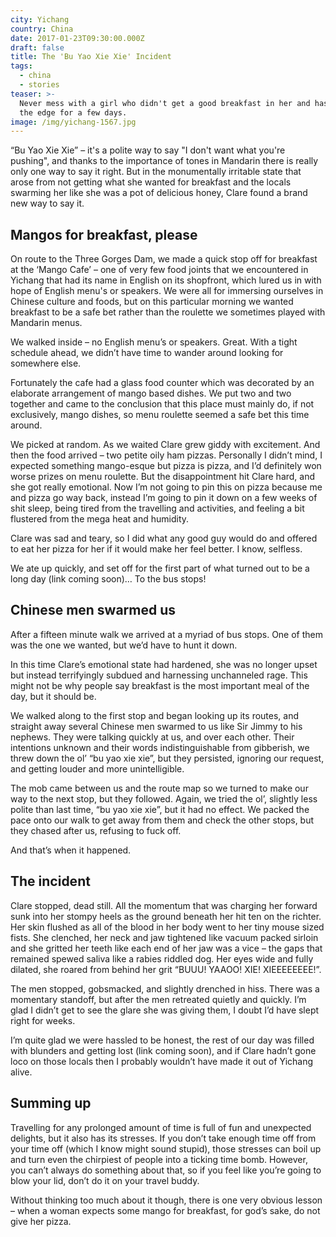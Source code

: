```yaml
---
city: Yichang
country: China
date: 2017-01-23T09:30:00.000Z
draft: false
title: The 'Bu Yao Xie Xie' Incident
tags:
  - china
  - stories
teaser: >-
  Never mess with a girl who didn't get a good breakfast in her and has been on
  the edge for a few days.
image: /img/yichang-1567.jpg
---
```

“Bu Yao Xie Xie” – it's a polite way to say "I don't want what you're pushing", and thanks to the importance of tones in Mandarin there is really only one way to say it right. But in the monumentally irritable state that arose from not getting what she wanted for breakfast and the locals swarming her like she was a pot of delicious honey, Clare found a brand new way to say it.

## Mangos for breakfast, please

On route to the Three Gorges Dam, we made a quick stop off for breakfast at the ‘Mango Cafe’ – one of very few food joints that we encountered in Yichang that had its name in English on its shopfront, which lured us in with hope of English menu's or speakers. We were all for immersing ourselves in Chinese culture and foods, but on this particular morning we wanted breakfast to be a safe bet rather than the roulette we sometimes played with Mandarin menus.

We walked inside – no English menu’s or speakers. Great. With a tight schedule ahead, we didn’t have time to wander around looking for somewhere else.

Fortunately the cafe had a glass food counter which was decorated by an elaborate arrangement of mango based dishes. We put two and two together and came to the conclusion that this place must mainly do, if not exclusively, mango dishes, so menu roulette seemed a safe bet this time around.

We picked at random. As we waited Clare grew giddy with excitement. And then the food arrived – two petite oily ham pizzas. Personally I didn’t mind, I expected something mango-esque but pizza is pizza, and I’d definitely won worse prizes on menu roulette. But the disappointment hit Clare hard, and she got really emotional. Now I’m not going to pin this on pizza because me and pizza go way back, instead I’m going to pin it down on a few weeks of shit sleep, being tired from the travelling and activities, and feeling a bit flustered from the mega heat and humidity.

Clare was sad and teary, so I did what any good guy would do and offered to eat her pizza for her if it would make her feel better. I know, selfless.

We ate up quickly, and set off for the first part of what turned out to be a long day (link coming soon)… To the bus stops!

## Chinese men swarmed us

After a fifteen minute walk we arrived at a myriad of bus stops. One of them was the one we wanted, but we’d have to hunt it down.

In this time Clare’s emotional state had hardened, she was no longer upset but instead terrifyingly subdued and harnessing unchanneled rage. This might not be why people say breakfast is the most important meal of the day, but it should be.

We walked along to the first stop and began looking up its routes, and straight away several Chinese men swarmed to us like Sir Jimmy to his nephews. They were talking quickly at us, and over each other. Their intentions unknown and their words indistinguishable from gibberish, we threw down the ol’ “bu yao xie xie”, but they persisted, ignoring our request, and getting louder and more unintelligible.

The mob came between us and the route map so we turned to make our way to the next stop, but they followed. Again, we tried the ol’, slightly less polite than last time, “bu yao xie xie”, but it had no effect. We packed the pace onto our walk to get away from them and check the other stops, but they chased after us, refusing to fuck off.

And that’s when it happened.

## The incident

Clare stopped, dead still. All the momentum that was charging her forward sunk into her stompy heels as the ground beneath her hit ten on the richter. Her skin flushed as all of the blood in her body went to her tiny mouse sized fists. She clenched, her neck and jaw tightened like vacuum packed sirloin and she gritted her teeth like each end of her jaw was a vice – the gaps that remained spewed saliva like a rabies riddled dog. Her eyes wide and fully dilated, she roared from behind her grit “BUUU! YAAOO! XIE! XIEEEEEEEE!”.

The men stopped, gobsmacked, and slightly drenched in hiss. There was a momentary standoff, but after the men retreated quietly and quickly. I’m glad I didn’t get to see the glare she was giving them, I doubt I’d have slept right for weeks.

I’m quite glad we were hassled to be honest, the rest of our day was filled with blunders and getting lost (link coming soon), and if Clare hadn’t gone loco on those locals then I probably wouldn’t have made it out of Yichang alive.

## Summing up

Travelling for any prolonged amount of time is full of fun and unexpected delights, but it also has its stresses. If you don’t take enough time off from your time off (which I know might sound stupid), those stresses can boil up and turn even the chirpiest of people into a ticking time bomb. However, you can’t always do something about that, so if you feel like you’re going to blow your lid, don’t do it on your travel buddy.

Without thinking too much about it though, there is one very obvious lesson – when a woman expects some mango for breakfast, for god’s sake, do not give her pizza.
